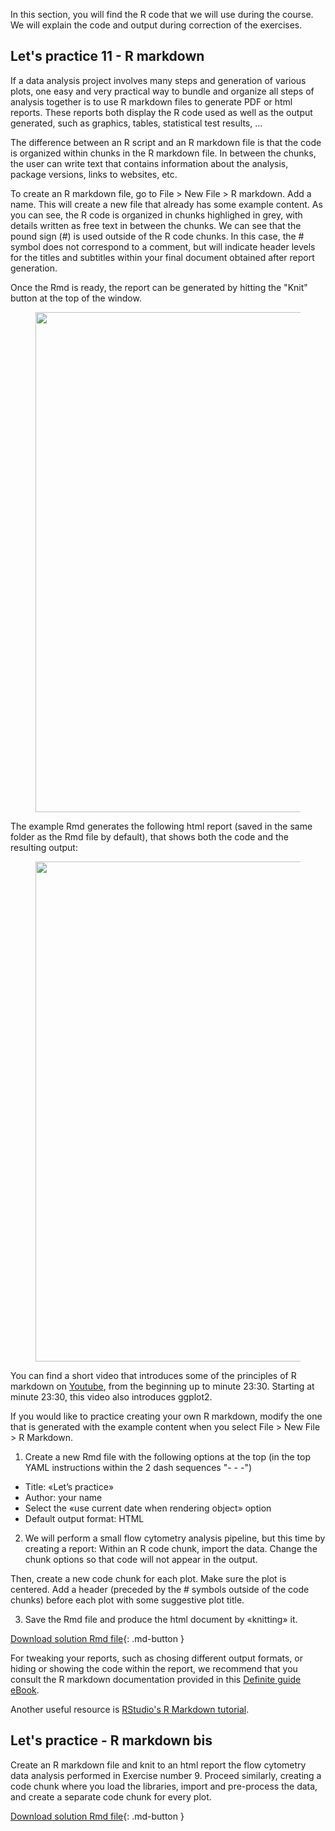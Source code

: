 
In this section, you will find the R code that we will use during the course. We will explain the code and output during correction of the exercises.

<!-- This is commented text -->

## Let's practice 11 - R markdown

If a data analysis project involves many steps and generation of various plots, one easy and very practical way to bundle and organize all steps of analysis together is to use R markdown files to generate PDF or html reports. These reports both display the R code used as well as the output generated, such as graphics, tables, statistical test results, ...

The difference between an R script and an R markdown file is that the code is organized within chunks in the R markdown file. In between the chunks, the user can write text that contains information about the analysis, package versions, links to websites, etc.

To create an R markdown file, go to File > New File > R markdown. Add a name.
This will create a new file that already has some example content. As you can see, the R code is organized in chunks highlighed in grey, with details written as free text in between the chunks. 
We can see that the pound sign (#) is used outside of the R code chunks. In this case, the # symbol does not correspond to a comment, but will indicate header levels for the titles and subtitles within your final document obtained after report generation.

Once the Rmd is ready, the report can be generated by hitting the "Knit" button at the top of the window. 
<figure>
  <img src="../../assets/images/example_Rmd.png" width="800"/>
</figure>


The example Rmd generates the following html report (saved in the same folder as the Rmd file by default), that shows both the code and the resulting output:
<figure>
  <img src="../../assets/images/example_html.png" width="800"/>
</figure>


You can find a short video that introduces some of the principles of R markdown on [Youtube](https://www.youtube.com/watch?v=2YZSDGGoQzQ), from the beginning up to minute 23:30. Starting at minute 23:30, this video also introduces ggplot2.

If you would like to practice creating your own R markdown, modify the one that is generated with the example content when you select File > New File > R Markdown.

1) Create a new Rmd file with the following options at the top (in the top YAML instructions within the 2 dash sequences "- - -")

* Title: «Let’s practice»
* Author: your name
* Select the «use current date when rendering object» option
* Default output format: HTML

2) We will perform a small flow cytometry analysis pipeline, but this time by creating a report:
Within an R code chunk, import the data. Change the chunk options so that code will not appear in the output.

Then, create a new code chunk for each plot. Make sure the plot is centered.
Add a header (preceded by the # symbols outside of the code chunks) before each plot with some suggestive plot title.

3) Save the Rmd file and produce the html document by «knitting» it.

[Download solution Rmd file](../../assets/scripts/R_practice_Rmd_solution.Rmd){: .md-button }

For tweaking your reports, such as chosing different output formats, or hiding or showing the code within the report, we recommend that you consult the R markdown documentation provided in this [Definite guide eBook](https://bookdown.org/yihui/rmarkdown/).

Another useful resource is [RStudio's R Markdown tutorial](https://rmarkdown.rstudio.com/lesson-1.html). 


## Let's practice - R markdown bis

Create an R markdown file and knit to an html report the flow cytometry data analysis performed in Exercise number 9. 
Proceed similarly, creating a code chunk where you load the libraries, import and pre-process the data, and create a separate code chunk for every plot.

[Download solution Rmd file](../../assets/scripts/R_practice_Rmdbis_solution.Rmd){: .md-button }









